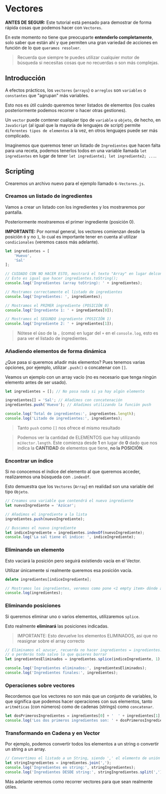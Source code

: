 # Vectores

**ANTES DE SEGUIR:** Este tutorial está pensado para demostrar de forma rápida cosas que podemos hacer con `Vectores`.

En este momento no tiene que preocuparte **entenderlo completamente**, solo saber que están ahí y que permiten una gran variedad de acciones en función de lo que `queramos resolver`. 

> Recuerda que siempre te puedes utilizar cualquier motor de búsqueda si necesitas cosas que no recuerdas o son más complejas.

## Introducción

A efectos prácticos, los `vectores` (`arrays`) o `arreglos` son `variables` o `constantes` que "agrupan" más variables.

Esto nos es útil cuándo queremos tener listados de elementos (los cuales posteriormente podemos recorrer o hacer otras gestiones).

Un `vector` puede contener cualquier tipo de `variable` u `objeto`, de hecho, en `JavaScript` (al igual que la mayoría de lenguajes de script) permite `diferentes tipos de elementos` a la vez, en otros lenguajes puede ser más complicado. 

Imaginemos que queremos tener un listado de `Ingredientes` que hacen falta para una receta, podemos tenerlos todos en una variable llamada `let ingredientes` en lugar de tener `let ingrediente1; let ingrediente2; ...`.


## Scripting

Crearemos un archivo nuevo para el ejemplo llamado `6-Vectores.js`.


### Creamos un listado de ingredientes

Vamos a crear un listado con los ingredientes y los mostraremos por pantalla.

Posteriormente mostraremos el primer ingrediente (posición 0).

**IMPORTANTE:** Por normal general, los vectores comienzan desde la posición `0` y no `1`, lo cual es importante tener en cuenta al utilizar `condicionales` (veremos casos más adelante).

```js
let ingredientes = [
    'Huevo',
    'Sal'
];

// CUIDADO CON NO HACER ESTO, mostrará el texto "Array" en lugar delcontenido del Vector
// Esto es igual que hacer ingredientes.toString();
console.log('Ingredientes (array toString): ' + ingredientes);

// Mostramos correctamente el listado de ingredientes
console.log('Ingredientes: ', ingredientes);

// Mostramos el PRIMER ingrediente (POSICIÓN 0)
console.log('Ingrediente 1: ' + ingredientes[0]);

// Mostramos el SEGUNDO ingrediente (POSICIÓN 1)
console.log('Ingrediente 2: ' + ingredientes[1]);
```

> Nótese el úso de la `,` (coma) en lugar del `+` en el `console.log`, esto es para ver el listado de ingredientes.


### Añadiendo elementos de forma dinámica

¿Que pasa si queremos añadir más elementos? Pues tenemos varias opciones, por ejemplo, utilizar `.push()` o concatenar con `[]`.

Veamos un ejemplo con un array vacío (no es necesario que tenga ningún elemento antes de ser usado).

```js
let ingredientes = []; // No pasa nada si ya hay algún elemento

ingredientes[] = 'Sal'; // Añadimos con concatenación
ingredientes.push('Huevo'); // Añadimos utilizando la función push

console.log('Total de ingredientes:', ingredientes.length);
console.log('Litado de ingredientes:', ingredientes);
```

> Tanto `push` como `[]` nos ofrece el mismo resultado

> Podemos ver la cantidad de ELEMENTOS que hay utilizando `miVector.length`. Este comienza desde **1** en lugar de **0** dado que nos indica la **CANTIDAD** de elementos que tiene, **no la POSICIÓN**.


### Encontrar un índice

Si no conocemos el índice del elemento al que queremos acceder, realizaremos una búsqueda con `.indexOf`.

Esto demuestra que los `Vectores` (`Array`) en realidad son una variable del tipo `Objeto`.

```js
// Creamos una variable que contendrá el nuevo ingrediente
let nuevoIngrediente = 'Azúcar';

// Añadimos el ingrediente a la lista
ingredientes.push(nuevoIngrediente);

// Buscamos el nuevo ingrediente
let indiceIngrediente = ingredientes.indexOf(nuevoIngrediente);
console.log('La sal tiene el indice: ', indiceIngrediente);
```


### Eliminando un elemento

Esto vaciará la posición pero seguirá existiendo vacía en el Vector.

Utilizar únicamente si realmente queremos esa posición vacía.

```js
delete ingredientes[indiceIngrediente];

// Mostramos los ingredientes, veremos como pone <1 empty item> dónde antes estaba el elemento
console.log(ingredientes);
```

### Eliminando posiciones

Si queremos eliminar uno o varios elementos, utilizaremos `splice`.

Esto realmente **eliminará** las posiciones indicadas.

> IMPORTANTE: Esto devuelve los elementos ELIMINADOS, asi que no reasignar sobre el array correcto

```js
// Eliminamos el azucar, recuerda no hacer ingredientes = ingredientes.splice(indiceIngrediente, 1); 
// o perderás todo salvo lo que quieres borrar
let ingredientesEliminados = ingredientes.splice(indiceIngrediente, 1);

console.log('Ingredientes eliminados:', ingredientesEliminados);
console.log('Ingredientes finales:', ingredientes);
``` 


### Operaciones sobre vectores

Recordemos que los vectores no son más que un conjunto de variables, lo que significa que podemos hacer operaciones con sus elementos, tanto `aritméticas` (con números) como de cadenas (strings) como `concatenar`.

```js
let dosPrimerosIngredientes = ingredientes[0] + '  ' + ingredientes[1];
console.log('Los dos primeros ingredientes son: ' + dosPrimerosIngredientes);
```

### Transformando en Cadena y en Vector

Por ejemplo, podemos convertir todos los elementos a un string o convertir un string a un array.

```js
// Convertimos el listado a un String, siendo ',' el elemento de unión (join).
let stringIngredientes = ingredientes.join(',');
console.log('Ingredientes en string:', stringIngredientes);
console.log('Ingredientes DESDE string:', stringIngredientes.split(','));
```

Más adelante veremos como recorrer vectores para que sean realmente útiles.
